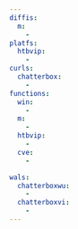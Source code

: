 ```yaml
---
diffis:
  m:
    -
platfs:
  htbvip:
    -
curls:
  chatterbox:
    -
functions:
  win:
    -
  m:
    -
  htbvip:
    -
  cve:
    -

wals:
  chatterboxwu:
    -
  chatterboxvi:
    -
---
```

